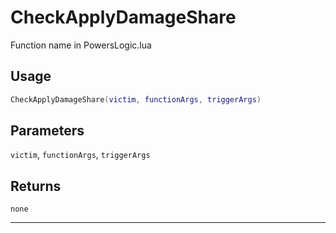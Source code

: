 # CheckApplyDamageShare
Function name in PowersLogic.lua
## Usage
```lua
CheckApplyDamageShare(victim, functionArgs, triggerArgs)
```
## Parameters
`victim`, `functionArgs`, `triggerArgs`
## Returns
`none`

---